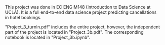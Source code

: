 This project was done in EC ENG M148 (Introduction to Data Science at UCLA). It is a full end-to-end data science project predicting cancellations in hotel bookings.

"Project_3_turnIn.pdf" includes the entire project, however, the independent part of the project is located in "Project_3b.pdf". The corresponding notebook is located in "Project_3b.ipynb".
